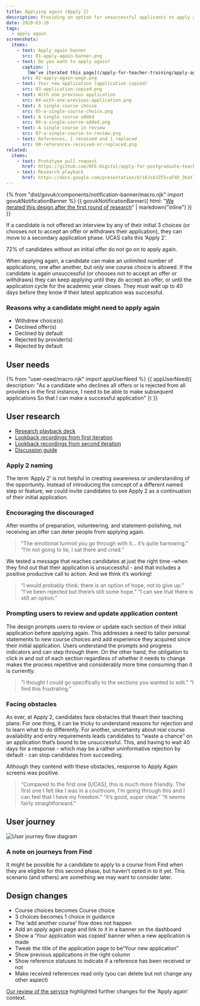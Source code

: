 ```yaml
---
title: Applying again (Apply 2)
description: Providing an option for unsuccessful applicants to apply again.
date: 2020-03-16
tags:
  - apply again
screenshots:
  items:
    - text: Apply again banner
      src: 01-apply-again-banner.png
    - text: Do you want to apply again?
      caption: |
        [We’ve iterated this page](/apply-for-teacher-training/apply-again-course-first#do-you-want-to-apply-again) to make it more aspirational and to suggest that applying again is a continuation from the first application.
      src: 02-apply-again-page.png
    - text: Your new application (application copied)
      src: 03-application-copied.png
    - text: With one previous application
      src: 04-with-one-previous-application.png
    - text: A single course choice
      src: 05-a-single-course-choice.png
    - text: A single course added
      src: 06-a-single-course-added.png
    - text: A single course in review
      src: 07-a-single-course-in-review.png
    - text: References, 1 received and 1 replaced
      src: 08-references-received-or-replaced.png
related:
  items:
    - text: Prototype pull request
      href: https://github.com/DFE-Digital/apply-for-postgraduate-teacher-training-prototype/pull/363
    - text: Research playback
      href: https://docs.google.com/presentation/d/18Jsb3Z55caFXD_3KatlHaqdwFClCdZeLYxi_QtCRmho/edit
---
```


{% from "dist/govuk/components/notification-banner/macro.njk" import govukNotificationBanner %}
{{ govukNotificationBanner({
  html: "[We iterated this design after the first round of research](/apply-for-teacher-training/applying-again-iteration)" | markdown("inline")
}) }}

If a candidate is not offered an interview by any of their initial 3 choices (or chooses not to accept an offer or withdraws their application), they can move to a secondary application phase. UCAS calls this ‘Apply 2’.

72% of candidates without an initial offer do not go on to apply again.

When applying again, a candidate can make an unlimited number of applications, one after another, but only one course choice is allowed. If the candidate is again unsuccessful (or chooses not to accept an offer or withdraws) they can keep applying until they do accept an offer, or until the application cycle for the academic year closes. They must wait up to 40 days before they know if their latest application was successful.

### Reasons why a candidate might need to apply again

- Withdrew choice(s)
- Declined offer(s)
- Declined by default
- Rejected by provider(s)
- Rejected by default

## User needs

{% from "user-need/macro.njk" import appUserNeed %}
{{ appUserNeed({
  description: "As a candidate who declines all offers or is rejected from all providers in the first instance,
I need to be able to make subsequent applications
So that I can make a successful application"
}) }}

## User research

- [Research playback deck](https://docs.google.com/presentation/d/18Jsb3Z55caFXD_3KatlHaqdwFClCdZeLYxi_QtCRmho/edit)
- [Lookback recordings from first iteration](https://lookback.io/dfe-digital/candidates-apply-2-research-round-10)
- [Lookback recordings from second iteration](https://lookback.io/dfe-digital/candidates-apply-2-part-2-round-13)
- [Discussion guide](https://docs.google.com/spreadsheets/d/1pFiuoqEqqkZDQJZksrciMab6O3_RI8LbixwwuuecfSA/edit)

### Apply 2 naming

The term ‘Apply 2’ is not helpful in creating awareness or understanding of the opportunity. Instead of introducing the concept of a different named step or feature, we could invite candidates to see Apply 2 as a continuation of their initial application.

### Encouraging the discouraged

After months of preparation, volunteering, and statement-polishing, not receiving an offer can deter people from applying again.

> “The emotional turmoil you go through with it… it’s quite harrowing.”
> “I’m not going to lie, I sat there and cried.”

We tested a message that reaches candidates at just the right time –when they find out that their application is unsuccessful - and that includes a positive productive call to action. And we think it’s working!

> “I would probably think: there is an option of hope, not to give up.”
> “I’ve been rejected but there’s still some hope.”
> “I can see that there is still an option.”

### Prompting users to review and update application content

The design prompts users to review or update each section of their initial application before applying again. This addresses a need to tailor personal statements to new course choices and add experience they acquired since their initial application. Users understand the prompts and progress indicators and can step through them. On the other hand, the obligation to click in and out of each section regardless of whether it needs to change makes the process repetitive and considerably more time consuming than it is currently.

> “I thought I could go specifically to the sections you wanted to edit.”
> “I find this frustrating.”

### Facing obstacles

As ever, at Apply 2, candidates face obstacles that thwart their teaching plans: For one thing, it can be tricky to understand reasons for rejection and to learn what to do differently. For another, uncertainty about real course availability and entry requirements leads candidates to “waste a chance” on an application that’s bound to be unsuccessful.  This, and having to wait 40 days for a response - which may be a rather uninformative rejection by default - can stop candidates from succeeding.

Although they contend with these obstacles, response to Apply Again screens was positive.

> “Compared to the first one [UCAS], this is much more friendly.  The first one I felt like I was in a courtroom, I’m going through this and I can feel that I have my freedom.”
> “it’s good, super clear.”
> “It seems fairly straightforward.”

## User journey

![User journey flow diagram](flow.svg)

### A note on journeys from Find

It might be possible for a candidate to apply to a course from Find when they are eligible for this second phase, but haven’t opted in to it yet. This scenario (and others) are something we may want to consider later.

## Design changes

- Course choices becomes Course choice
- 3 choices becomes 1 choice in guidance
- The ‘add another course’ flow does not happen
- Add an apply again page and link to it in a banner on the dashboard
- Show a ‘Your application was copied’ banner when a new application is made
- Tweak the title of the application page to be“Your new application”
- Show previous applications in the right column
- Show reference statuses to indicate if a reference has been received or not
- Make received references read only (you can delete but not change any other aspect)

[Our review of the service](/apply-for-teacher-training/changes-for-apply-2) highlighted further changes for the ‘Apply again’ context.
